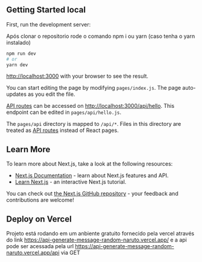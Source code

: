 

## Getting Started local

First, run the development server:



Após clonar o repositorio rode o comando npm i ou yarn (caso tenha o yarn instalado)
```bash
npm run dev
# or
yarn dev
```
 [http://localhost:3000](http://localhost:3000) with your browser to see the result.

You can start editing the page by modifying `pages/index.js`. The page auto-updates as you edit the file.

[API routes](https://nextjs.org/docs/api-routes/introduction) can be accessed on [http://localhost:3000/api/hello](http://localhost:3000/api/hello). This endpoint can be edited in `pages/api/hello.js`.

The `pages/api` directory is mapped to `/api/*`. Files in this directory are treated as [API routes](https://nextjs.org/docs/api-routes/introduction) instead of React pages.

## Learn More

To learn more about Next.js, take a look at the following resources:

- [Next.js Documentation](https://nextjs.org/docs) - learn about Next.js features and API.
- [Learn Next.js](https://nextjs.org/learn) - an interactive Next.js tutorial.

You can check out [the Next.js GitHub repository](https://github.com/vercel/next.js/) - your feedback and contributions are welcome!

## Deploy on Vercel

Projeto está rodando em um anbiente gratuito fornecido pela vercel através do link https://api-generate-message-random-naruto.vercel.app/ e a api pode ser acessada pela url https://api-generate-message-random-naruto.vercel.app/api via GET
